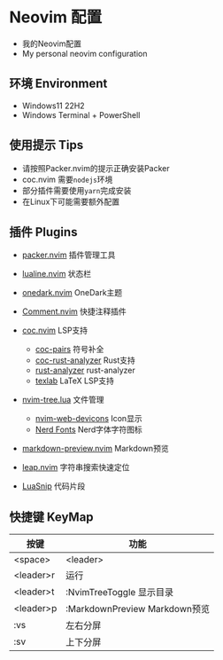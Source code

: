 # Neovim 配置

- 我的Neovim配置
- My personal neovim configuration

## 环境 Environment

- Windows11 22H2
- Windows Terminal + PowerShell

## 使用提示 Tips

- 请按照Packer.nvim的提示正确安装Packer
- coc.nvim 需要`nodejs`环境
- 部分插件需要使用`yarn`完成安装
- 在Linux下可能需要额外配置

## 插件 Plugins

- [packer.nvim](https://github.com/wbthomason/packer.nvim) 插件管理工具
- [lualine.nvim](https://github.com/nvim-lualine/lualine.nvim) 状态栏
- [onedark.nvim](https://github.com/navarasu/onedark.nvim) OneDark主题
- [Comment.nvim](https://github.com/numToStr/Comment.nvim) 快捷注释插件
- [coc.nvim](https://github.com/neoclide/coc.nvim) LSP支持
  - [coc-pairs](https://github.com/neoclide/coc-pairs) 符号补全
  - [coc-rust-analyzer](https://github.com/fannheyward/coc-rust-analyzer) Rust支持
  - [rust-analyzer](https://github.com/rust-lang/rust-analyzer) rust-analyzer
  - [texlab](https://github.com/latex-lsp/texlab) LaTeX LSP支持

- [nvim-tree.lua](https://github.com/kyazdani42/nvim-tree.lua) 文件管理
  - [nvim-web-devicons](https://github.com/kyazdani42/nvim-web-devicons) Icon显示
  - [Nerd Fonts](https://www.nerdfonts.com/) Nerd字体字符图标

- [markdown-preview.nvim](https://github.com/iamcco/markdown-preview.nvim) Markdown预览
- [leap.nvim](https://github.com/ggandor/leap.nvim) 字符串搜索快速定位
- [LuaSnip](https://github.com/L3MON4D3/LuaSnip) 代码片段

## 快捷键 KeyMap

|按键|功能|
|---|---|
|\<space\>|\<leader\>|
|\<leader\>r|运行|
|\<leader\>t|:NvimTreeToggle 显示目录|
|\<leader\>p|:MarkdownPreview Markdown预览|
|:vs|左右分屏|
|:sv|上下分屏|
